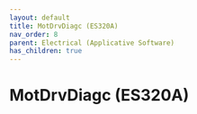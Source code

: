 ```yaml
---
layout: default
title: MotDrvDiagc (ES320A)
nav_order: 8
parent: Electrical (Applicative Software)
has_children: true
---
```

# MotDrvDiagc (ES320A)
